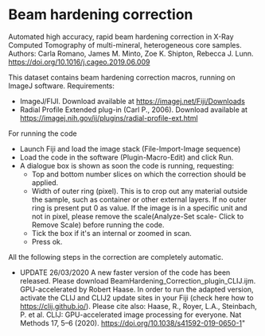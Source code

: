 # Beam hardening correction
Automated high accuracy, rapid beam hardening correction in X-Ray Computed Tomography of multi-mineral, heterogeneous core samples.
Authors: Carla Romano, James M. Minto, Zoe K. Shipton, Rebecca J. Lunn.
https://doi.org/10.1016/j.cageo.2019.06.009

This dataset contains beam hardening correction macros, running on ImageJ software.
Requirements: 
- ImageJ/FIJI. Download available at https://imagej.net/Fiji/Downloads
- Radial Profile Extended plug-in (Carl P., 2006). Download available at https://imagej.nih.gov/ij/plugins/radial-profile-ext.html

For running the code 
- Launch Fiji and load the image stack (File-Import-Image sequence)
- Load the code in the software (Plugin-Macro-Edit) and click Run.
- A dialogue box is shown as soon the code is running, requesting:
    - Top and bottom number slices on which the correction should be applied.
    - Width of outer ring (pixel). This is to crop out any material outside the sample, such as container or other external layers. If no       outer ring is present put 0 as value. If the image is in a specific unit and not in pixel, please remove the scale(Analyze-Set             scale- Click to Remove Scale) before running the code.
    - Tick the box if it's an internal or zoomed in scan.
    - Press ok.
    
All the following steps in the correction are completely automatic.

- UPDATE 26/03/2020 
A new faster version of the code has been released. Please download BeamHardening_Correction_plugin_CLIJ.ijm.
GPU-accelerated by Robert Haase. In order to run the adapted version, activate the CLIJ and CLIJ2 update sites in your Fiji (check here how to https://clij.github.io/).
Please cite also: Haase, R., Royer, L.A., Steinbach, P. et al. CLIJ: GPU-accelerated image processing for everyone. Nat Methods 17, 5–6 (2020). https://doi.org/10.1038/s41592-019-0650-1"



    
